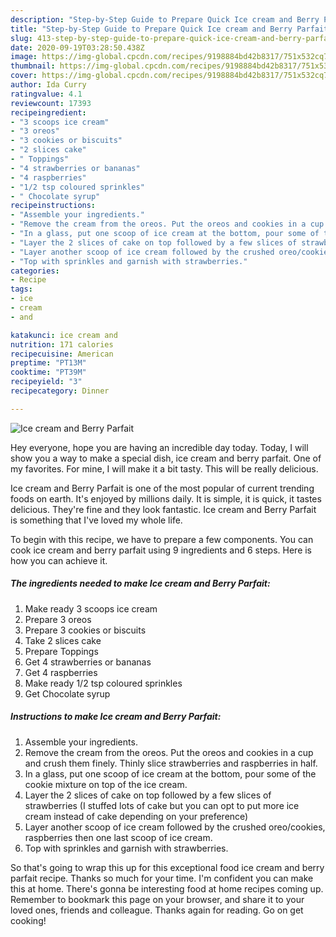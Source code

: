 ```yaml
---
description: "Step-by-Step Guide to Prepare Quick Ice cream and Berry Parfait"
title: "Step-by-Step Guide to Prepare Quick Ice cream and Berry Parfait"
slug: 413-step-by-step-guide-to-prepare-quick-ice-cream-and-berry-parfait
date: 2020-09-19T03:28:50.438Z
image: https://img-global.cpcdn.com/recipes/9198884bd42b8317/751x532cq70/ice-cream-and-berry-parfait-recipe-main-photo.jpg
thumbnail: https://img-global.cpcdn.com/recipes/9198884bd42b8317/751x532cq70/ice-cream-and-berry-parfait-recipe-main-photo.jpg
cover: https://img-global.cpcdn.com/recipes/9198884bd42b8317/751x532cq70/ice-cream-and-berry-parfait-recipe-main-photo.jpg
author: Ida Curry
ratingvalue: 4.1
reviewcount: 17393
recipeingredient:
- "3 scoops ice cream"
- "3 oreos"
- "3 cookies or biscuits"
- "2 slices cake"
- " Toppings"
- "4 strawberries or bananas"
- "4 raspberries"
- "1/2 tsp coloured sprinkles"
- " Chocolate syrup"
recipeinstructions:
- "Assemble your ingredients."
- "Remove the cream from the oreos. Put the oreos and cookies in a cup and crush them finely. Thinly slice strawberries and raspberries in half."
- "In a glass, put one scoop of ice cream at the bottom, pour some of the cookie mixture on top of the ice cream."
- "Layer the 2 slices of cake on top followed by a few slices of strawberries (I stuffed lots of cake but you can opt to put more ice cream instead of cake depending on your preference)"
- "Layer another scoop of ice cream followed by the crushed oreo/cookies, raspberries then one last scoop of ice cream."
- "Top with sprinkles and garnish with strawberries."
categories:
- Recipe
tags:
- ice
- cream
- and

katakunci: ice cream and 
nutrition: 171 calories
recipecuisine: American
preptime: "PT13M"
cooktime: "PT39M"
recipeyield: "3"
recipecategory: Dinner

---
```



![Ice cream and Berry Parfait](https://img-global.cpcdn.com/recipes/9198884bd42b8317/751x532cq70/ice-cream-and-berry-parfait-recipe-main-photo.jpg)

Hey everyone, hope you are having an incredible day today. Today, I will show you a way to make a special dish, ice cream and berry parfait. One of my favorites. For mine, I will make it a bit tasty. This will be really delicious.

Ice cream and Berry Parfait is one of the most popular of current trending foods on earth. It's enjoyed by millions daily. It is simple, it is quick, it tastes delicious. They're fine and they look fantastic. Ice cream and Berry Parfait is something that I've loved my whole life.




To begin with this recipe, we have to prepare a few components. You can cook ice cream and berry parfait using 9 ingredients and 6 steps. Here is how you can achieve it.

<!--inarticleads1-->

##### The ingredients needed to make Ice cream and Berry Parfait:

1. Make ready 3 scoops ice cream
1. Prepare 3 oreos
1. Prepare 3 cookies or biscuits
1. Take 2 slices cake
1. Prepare  Toppings
1. Get 4 strawberries or bananas
1. Get 4 raspberries
1. Make ready 1/2 tsp coloured sprinkles
1. Get  Chocolate syrup




<!--inarticleads2-->

##### Instructions to make Ice cream and Berry Parfait:

1. Assemble your ingredients.
1. Remove the cream from the oreos. Put the oreos and cookies in a cup and crush them finely. Thinly slice strawberries and raspberries in half.
1. In a glass, put one scoop of ice cream at the bottom, pour some of the cookie mixture on top of the ice cream.
1. Layer the 2 slices of cake on top followed by a few slices of strawberries (I stuffed lots of cake but you can opt to put more ice cream instead of cake depending on your preference)
1. Layer another scoop of ice cream followed by the crushed oreo/cookies, raspberries then one last scoop of ice cream.
1. Top with sprinkles and garnish with strawberries.




So that's going to wrap this up for this exceptional food ice cream and berry parfait recipe. Thanks so much for your time. I'm confident you can make this at home. There's gonna be interesting food at home recipes coming up. Remember to bookmark this page on your browser, and share it to your loved ones, friends and colleague. Thanks again for reading. Go on get cooking!
